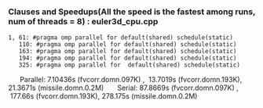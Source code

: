 ### Clauses and Speedups(All the speed is the fastest among runs, num of threads = 8) : euler3d_cpu.cpp
    1, 61: #pragma omp parallel for default(shared) schedule(static)
       110: #pragma omp parallel for default(shared) schedule(static)
       163: #pragma omp parallel for default(shared) schedule(static)
       194: #pragma omp parallel for default(shared) schedule(static)
       325: #pragma omp parallel for  default(shared) schedule(static) 
       Parallel: 7.10436s (fvcorr.domn.097K) ,  13.7019s (fvcorr.domn.193K), 21.3671s (missile.domn.0.2M)
       Serial:   87.8669s (fvcorr.domn.097K) ,  177.66s (fvcorr.domn.193K), 278.175s (missile.domn.0.2M)
